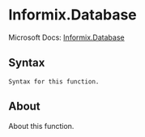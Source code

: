 # Informix.Database

Microsoft Docs: [Informix.Database](https://docs.microsoft.com/en-us/powerquery-m/informix-database)

## Syntax

```
Syntax for this function.
```

## About

About this function.

